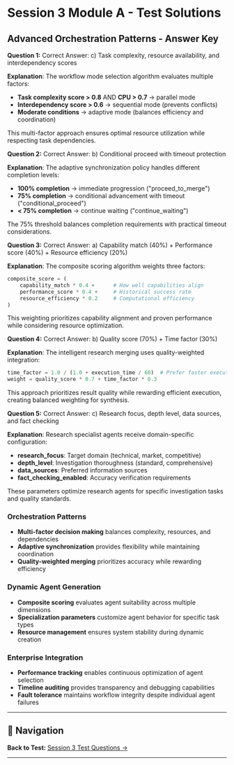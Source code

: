 # Session 3 Module A - Test Solutions

## Advanced Orchestration Patterns - Answer Key

**Question 1:** Correct Answer: c) Task complexity, resource availability, and interdependency scores  

**Explanation**: The workflow mode selection algorithm evaluates multiple factors:  
- **Task complexity score > 0.8** AND **CPU > 0.7** → parallel mode  
- **Interdependency score > 0.6** → sequential mode (prevents conflicts)  
- **Moderate conditions** → adaptive mode (balances efficiency and coordination)  

This multi-factor approach ensures optimal resource utilization while respecting task dependencies.

**Question 2:** Correct Answer: b) Conditional proceed with timeout protection  

**Explanation**: The adaptive synchronization policy handles different completion levels:  
- **100% completion** → immediate progression ("proceed_to_merge")  
- **75% completion** → conditional advancement with timeout ("conditional_proceed")  
- **< 75% completion** → continue waiting ("continue_waiting")  

The 75% threshold balances completion requirements with practical timeout considerations.

**Question 3:** Correct Answer: a) Capability match (40%) + Performance score (40%) + Resource efficiency (20%)  

**Explanation**: The composite scoring algorithm weights three factors:
```python
composite_score = (
    capability_match * 0.4 +      # How well capabilities align
    performance_score * 0.4 +     # Historical success rate
    resource_efficiency * 0.2     # Computational efficiency
)
```

This weighting prioritizes capability alignment and proven performance while considering resource optimization.

**Question 4:** Correct Answer: b) Quality score (70%) + Time factor (30%)  

**Explanation**: The intelligent research merging uses quality-weighted integration:
```python
time_factor = 1.0 / (1.0 + execution_time / 60)  # Prefer faster execution
weight = quality_score * 0.7 + time_factor * 0.3
```

This approach prioritizes result quality while rewarding efficient execution, creating balanced weighting for synthesis.

**Question 5:** Correct Answer: c) Research focus, depth level, data sources, and fact checking  

**Explanation**: Research specialist agents receive domain-specific configuration:  
- **research_focus**: Target domain (technical, market, competitive)  
- **depth_level**: Investigation thoroughness (standard, comprehensive)  
- **data_sources**: Preferred information sources  
- **fact_checking_enabled**: Accuracy verification requirements  

These parameters optimize research agents for specific investigation tasks and quality standards.

### Orchestration Patterns  
- **Multi-factor decision making** balances complexity, resources, and dependencies  
- **Adaptive synchronization** provides flexibility while maintaining coordination  
- **Quality-weighted merging** prioritizes accuracy while rewarding efficiency  

### Dynamic Agent Generation  
- **Composite scoring** evaluates agent suitability across multiple dimensions  
- **Specialization parameters** customize agent behavior for specific task types  
- **Resource management** ensures system stability during dynamic creation  

### Enterprise Integration  
- **Performance tracking** enables continuous optimization of agent selection  
- **Timeline auditing** provides transparency and debugging capabilities  
- **Fault tolerance** maintains workflow integrity despite individual agent failures

---

## 🧭 Navigation

**Back to Test:** [Session 3 Test Questions →](Session3_*.md#multiple-choice-test)

---
